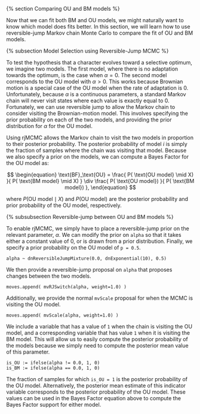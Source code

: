 {% section Comparing OU and BM models %}

Now that we can fit both BM and OU models, we might naturally want to know which model does fits better. In this section, we will learn how to use reversible-jump Markov chain Monte Carlo to compare the fit of OU and BM models.

{% subsection Model Selection using Reversible-Jump MCMC %}

To test the hypothesis that a character evolves toward a selective optimum, we imagine two models. The first model, where there is no adaptation towards the optimum, is the case when $\alpha = 0$. The second model corresponds to the OU model with $\alpha > 0$. This works because Brownian motion is a special case of the OU model when the rate of adaptation is 0. Unfortunately, because $\alpha$ is a continuous parameters, a standard Markov chain will never visit states where each value is exactly equal to 0. Fortunately, we can use reversible jump to allow the Markov chain to consider visiting the Brownian-motion model. This involves specifying the prior probability on each of the two models, and providing the prior distribution for $\alpha$ for the OU model.

Using rjMCMC allows the Markov chain to visit the two models in proportion to their posterior probability. The posterior probability of model $i$ is simply the fraction of samples where the chain was visiting that model. Because we also specify a prior on the models, we can compute a Bayes Factor for the OU model as:

$$
\begin{equation}
    \text{BF}_\text{OU} = \frac{ P( \text{OU model} \mid X) }{ P( \text{BM model} \mid X) } \div \frac{ P( \text{OU model}) }{ P( \text{BM model}) },
\end{equation}
$$

where $P( \text{OU model} \mid X)$ and $P( \text{OU model})$ are the posterior probability and prior probability of the OU model, respectively.

{% subsubsection Reversible-jump between OU and BM models %}

To enable rjMCMC, we simply have to place a reversible-jump prior on the relevant parameter, $\alpha$. We can modify the prior on `alpha` so that it takes either a constant value of 0, or is drawn from a prior distribution. Finally, we specify a prior probability on the OU model of `p = 0.5`.

```
alpha ~ dnReversibleJumpMixture(0.0, dnExponential(10), 0.5)
```
We then provide a reversible-jump proposal on `alpha` that proposes changes between the two models.
```
moves.append( mvRJSwitch(alpha, weight=1.0) )
```
Additionally, we provide the normal `mvScale` proposal for when the MCMC is visiting the OU model.
```
moves.append( mvScale(alpha, weight=1.0) )
```
We include a variable that has a value of `1` when the chain is visiting the OU model, and a corresponding variable that has value `1` when it is visiting the BM model. This will allow us to easily compute the posterior probability of the models because we simply need to compute the posterior mean value of this parameter.
```
is_OU := ifelse(alpha != 0.0, 1, 0)
is_BM := ifelse(alpha == 0.0, 1, 0)
```
The fraction of samples for which `is_OU = 1` is the posterior probability of the OU model. Alternatively, the posterior mean estimate of this indicator variable corresponds to the posterior probability of the OU model. These values can be used in the Bayes Factor equation above to compute the Bayes Factor support for either model.





<!--  -->
